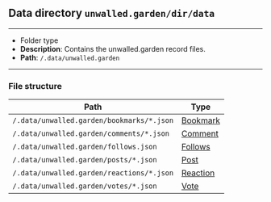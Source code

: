 ## Data directory `unwalled.garden/dir/data`

---

 - Folder type
 - **Description**: Contains the unwalled.garden record files.
 - **Path**: `/.data/unwalled.garden`

---

### File structure

|Path|Type|
|-|-|
|`/.data/unwalled.garden/bookmarks/*.json`|[Bookmark](/bookmark)|
|`/.data/unwalled.garden/comments/*.json`|[Comment](/comment)|
|`/.data/unwalled.garden/follows.json`|[Follows](/follows)|
|`/.data/unwalled.garden/posts/*.json`|[Post](/post)|
|`/.data/unwalled.garden/reactions/*.json`|[Reaction](/reaction)|
|`/.data/unwalled.garden/votes/*.json`|[Vote](/vote)|
